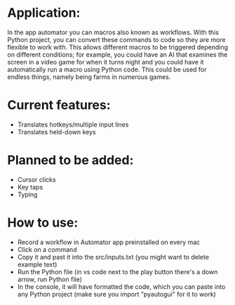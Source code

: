 # Application:
In the app automator you can macros also known as workflows. With this Python project, you can convert these commands to code so they are more flexible to work with.
This allows different macros to be triggered depending on different conditions; for example, you could have an AI that examines the screen in a video game for when it turns night
and you could have it automatically run a macro using Python code. This could be used for endless things, namely being farms in numerous games.

# Current features:
- Translates hotkeys/multiple input lines
- Translates held-down keys

# Planned to be added:
- Cursor clicks
- Key taps
- Typing

# How to use:
- Record a workflow in Automator app preinstalled on every mac
- Click on a command
- Copy it and past it into the src/inputs.txt (you might want to delete example text)
- Run the Python file (in vs code next to the play button there's a down arrow, run Python file)
- In the console, it will have formatted the code, which you can paste into any Python project (make sure you import "pyautogui" for it to work)
